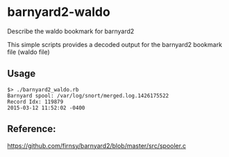 # barnyard2-waldo
Describe the waldo bookmark for barnyard2

This simple scripts provides a decoded output for the barnyard2 bookmark file (waldo file)

## Usage

```shell
$> ./barnyard2_waldo.rb
Barnyard spool: /var/log/snort/merged.log.1426175522
Record Idx: 119879
2015-03-12 11:52:02 -0400
```


## Reference:
https://github.com/firnsy/barnyard2/blob/master/src/spooler.c

